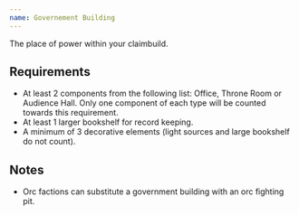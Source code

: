 ```yaml
---
name: Governement Building
---
```


The place of power within your claimbuild.

## Requirements
- At least 2 components from the following list: Office, Throne Room or Audience Hall. Only one component of each type will be counted towards this requirement.
- At least 1 larger bookshelf for record keeping.
- A minimum of 3 decorative elements (light sources and large bookshelf do not count).

## Notes
- Orc factions can substitute a government building with an orc fighting pit.
